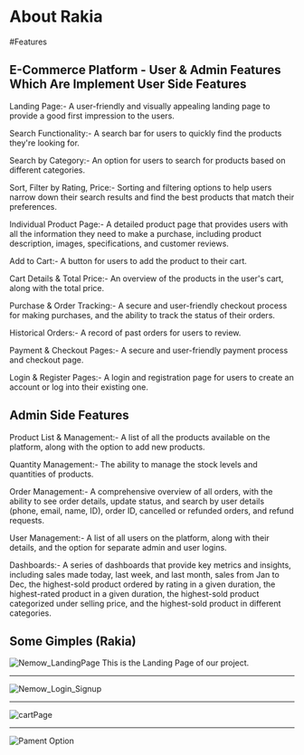 
# About Rakia


#Features

E-Commerce Platform - User & Admin Features Which Are Implement
User Side Features
------------------
Landing Page:-
A user-friendly and visually appealing landing page to provide a good first impression to the users.

Search Functionality:-
A search bar for users to quickly find the products they're looking for.

Search by Category:-
An option for users to search for products based on different categories.

Sort, Filter by Rating, Price:-
Sorting and filtering options to help users narrow down their search results and find the best products that match their preferences.

Individual Product Page:-
A detailed product page that provides users with all the information they need to make a purchase, including product description, images, specifications, and customer reviews.

Add to Cart:-
A button for users to add the product to their cart.

Cart Details & Total Price:-
An overview of the products in the user's cart, along with the total price.

Purchase & Order Tracking:-
A secure and user-friendly checkout process for making purchases, and the ability to track the status of their orders.

Historical Orders:-
A record of past orders for users to review.

Payment & Checkout Pages:-
A secure and user-friendly payment process and checkout page.

Login & Register Pages:-
A login and registration page for users to create an account or log into their existing one.

Admin Side Features
-------------------
Product List & Management:-
A list of all the products available on the platform, along with the option to add new products.

Quantity Management:-
The ability to manage the stock levels and quantities of products.

Order Management:-
A comprehensive overview of all orders, with the ability to see order details, update status, and search by user details (phone, email, name, ID), order ID, cancelled or refunded orders, and refund requests.

User Management:-
A list of all users on the platform, along with their details, and the option for separate admin and user logins.

Dashboards:-
A series of dashboards that provide key metrics and insights, including sales made today, last week, and last month, sales from Jan to Dec, the highest-sold product ordered by rating in a given duration, the highest-rated product in a given duration, the highest-sold product categorized under selling price, and the highest-sold product in different categories.


## Some Gimples (Rakia)


![Nemow_LandingPage](https://masai-course.s3.ap-south-1.amazonaws.com/editor/uploads/2022-12-21/nemow_landing_page_245881.png)
This is the Landing Page of our project. 

***********************************************************************************************************************************************************************
![Nemow_Login_Signup](https://masai-course.s3.ap-south-1.amazonaws.com/editor/uploads/2022-12-21/nemow_login_816819.png)

***********************************************************************************************************************************************************************

![cartPage](https://masai-course.s3.ap-south-1.amazonaws.com/editor/uploads/2022-12-21/nemow_cartPage_256340.png)

***********************************************************************************************************************************************************************

![Pament Option](https://masai-course.s3.ap-south-1.amazonaws.com/editor/uploads/2022-12-21/nemow_payment_848747.png)

